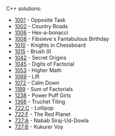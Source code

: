 C++ solutions:

- [1001](1001/solution.cpp) - Opposite Task
- [1002](1002/solution.cpp) - Country Roads
- [1006](1006/solution.cpp) - Hex-a-bonacci
- [1008](1008/solution.spp) - Fibsieve\`s Fantabulous Birthday
- [1010](1010/solution.cpp) - Knights in Chessboard
- [1015](1015/solution.cpp) - Brush (I)
- [1042](1042/solution.cpp) - Secret Origins
- [1045](1045/solution.cpp) - Digits of Factorial
- [1053](1053/solution.cpp) - Higher Math
- [1069](1069/solution.cpp) - Lift
- [1072](1072/solution.cpp) - Calm Down
- [1189](1189/solution.cpp) - Sum of Factorials
- [1238](1238/solution.cpp) - Power Puff Girls
- [1368](1368/solution.cpp) - Truchet Tiling
- [722:C](_contest-722/c.cpp) - Lollipop
- [722:F](_contest-722/f.cpp) - The Red Planet
- [727:A](_contest-727/a.cpp) - Nabab Siraj-Ud-Dowla
- [727:B](_contest-727/b.cpp) - Kukurer Voy

